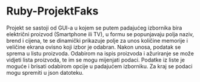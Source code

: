 # Ruby-ProjektFaks

Projekt se sastoji od GUI-a u kojem se putem padajućeg izbornika bira električni proizvod (Smartphone ili TV), u formu se popunjavaju polja naziv, brend i cijena, te se dinamički prikazuje polje za unos količine memorije i veličine ekrana ovisno koji izbor je odabran. Nakon unosa, podatak se sprema u listu proizvoda. Odabirom na ispis proizvoda i ažuriranje se može vidjeti lista proizvoda, te im se mogu mijenjati podaci. Podatke iz liste je moguće i brisati odabirom opcije u padajućem izborniku. Za kraj se podaci mogu spremiti u json datoteku.
